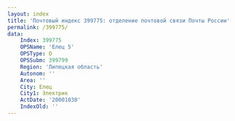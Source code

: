 ```yaml
---
layout: index
title: 'Почтовый индекс 399775: отделение почтовой связи Почты России'
permalink: /399775/
data:
    Index: 399775
    OPSName: 'Елец 5'
    OPSType: О
    OPSSubm: 399799
    Region: 'Липецкая область'
    Autonom: ''
    Area: ''
    City: Елец
    City1: Электрик
    ActDate: '20001030'
    IndexOld: ''
---
```

